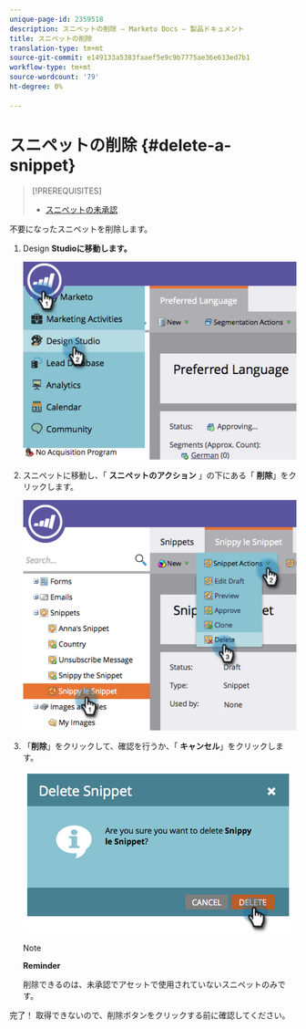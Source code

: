 ```yaml
---
unique-page-id: 2359518
description: スニペットの削除 — Marketo Docs — 製品ドキュメント
title: スニペットの削除
translation-type: tm+mt
source-git-commit: e149133a5383faaef5e9c9b7775ae36e633ed7b1
workflow-type: tm+mt
source-wordcount: '79'
ht-degree: 0%

---
```



# スニペットの削除 {#delete-a-snippet}

>[!PREREQUISITES]
>
>* [スニペットの未承認](unapprove-a-snippet.md)

>



不要になったスニペットを削除します。

1. Design **Studioに移動します。**

   ![](assets/image2014-9-16-10-3a43-3a47.png)

1. スニペットに移動し、「 **スニペットのアクション** 」の下にある「 **削除**」をクリックします。

   ![](assets/image2014-9-16-10-3a43-3a57.png)

1. 「**削除**」をクリックして、確認を行うか、「 **キャンセル**」をクリックします。

   ![](assets/image2014-9-16-10-3a44-3a8.png)

   >[!NOTE]
   >
   >**Reminder**
   >
   >
   >削除できるのは、未承認でアセットで使用されていないスニペットのみです。

完了！ 取得できないので、削除ボタンをクリックする前に確認してください。
